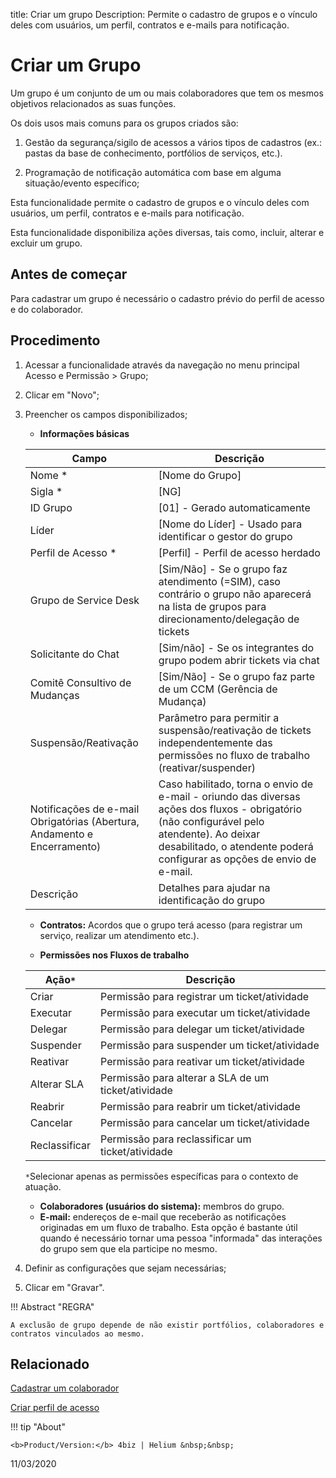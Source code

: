 title: Criar um grupo
Description: Permite o cadastro de grupos e o vínculo deles com usuários, um perfil, contratos e e-mails para notificação.


# Criar um Grupo

Um grupo é um conjunto de um ou mais colaboradores que tem os mesmos objetivos relacionados as suas funções.

Os dois usos mais comuns para os grupos criados são:


1.  Gestão da segurança/sigilo de acessos a vários tipos de cadastros (ex.: pastas da base de conhecimento, portfólios de serviços, etc.).

2.  Programação de notificação automática com base em alguma situação/evento específico;



Esta funcionalidade permite o cadastro de grupos e o vínculo deles com usuários, um perfil, contratos e e-mails para notificação.

Esta funcionalidade disponibiliza ações diversas, tais como, incluir, alterar e excluir um grupo.

## Antes de começar

Para cadastrar um grupo é necessário o cadastro prévio do perfil de acesso e do colaborador.

## Procedimento

1.  Acessar a funcionalidade através da navegação no menu principal Acesso e Permissão > Grupo;

2.  Clicar em "Novo";

3.  Preencher os campos disponibilizados;

    - **Informações básicas**

    |Campo|Descrição|
    |-|-|
    |Nome *	|[Nome do Grupo]|
    |Sigla *	|[NG]|
    |ID Grupo|[01] - Gerado automaticamente|
    |Líder|[Nome do Líder] - Usado para identificar o gestor do grupo|
    |Perfil de Acesso *	|[Perfil] - Perfil de acesso herdado|
    |Grupo de Service Desk|[Sim/Não] - Se o grupo faz atendimento (=SIM), caso contrário o grupo não aparecerá na lista de grupos para direcionamento/delegação de tickets|
    |Solicitante do Chat|[Sim/não] - Se os integrantes do grupo podem abrir tickets via chat|
    |Comitê Consultivo de Mudanças|[Sim/Não] - Se o grupo faz parte de um CCM (Gerência de Mudança)|
    |Suspensão/Reativação |Parâmetro para permitir a suspensão/reativação de tickets independentemente das permissões no fluxo de trabalho (reativar/suspender)|
    |Notificações de e-mail Obrigatórias (Abertura, Andamento e Encerramento)|Caso habilitado, torna o envio de e-mail - oriundo das diversas ações dos fluxos - obrigatório (não configurável pelo atendente). Ao deixar desabilitado, o atendente poderá configurar as opções de envio de e-mail.|
    |Descrição |Detalhes para ajudar na identificação do grupo|

    - **Contratos:** Acordos que o grupo terá acesso (para registrar um serviço, realizar um atendimento etc.).

    - **Permissões nos Fluxos de trabalho**

    |Ação```*```| Descrição|
	  |-|-|
	  |Criar|Permissão para registrar um ticket/atividade|
	  |Executar|Permissão para executar um ticket/atividade|
    |Delegar|Permissão para delegar um ticket/atividade|
	  |Suspender|Permissão para suspender um ticket/atividade|
    |Reativar|Permissão para reativar um ticket/atividade|
    |Alterar SLA|Permissão para alterar a SLA de um ticket/atividade|
	  |Reabrir|Permissão para reabrir um ticket/atividade|
    |Cancelar|Permissão para cancelar um ticket/atividade|
    |Reclassificar|Permissão para reclassificar um ticket/atividade|

    ```*```Selecionar apenas as permissões específicas para o contexto de atuação.

    - **Colaboradores (usuários do sistema):** membros do grupo.
    - **E-mail:** endereços de e-mail que receberão as notificações originadas em um fluxo de trabalho. Esta opção é bastante útil quando é necessário tornar uma pessoa "informada" das interações do grupo sem que ela participe no mesmo.

4.  Definir as configurações que sejam necessárias;
5.  Clicar em "Gravar".


!!! Abstract "REGRA"

    A exclusão de grupo depende de não existir portfólios, colaboradores e
    contratos vinculados ao mesmo.


Relacionado
-----------

[Cadastrar um colaborador](/pt-br/4biz-helium/initial-settings/access-settings/user/register-employee.html)

[Criar perfil de acesso](/pt-br/4biz-helium/initial-settings/access-settings/profile/create-profile-access.html)


!!! tip "About"

    <b>Product/Version:</b> 4biz | Helium &nbsp;&nbsp;
   11/03/2020
